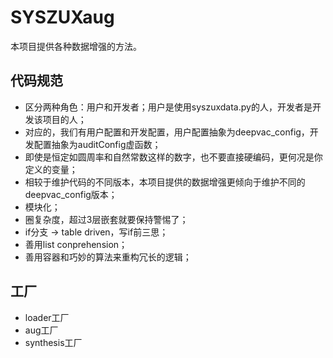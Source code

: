 # SYSZUXaug
本项目提供各种数据增强的方法。

## 代码规范
- 区分两种角色：用户和开发者；用户是使用syszuxdata.py的人，开发者是开发该项目的人；
- 对应的，我们有用户配置和开发配置，用户配置抽象为deepvac_config，开发配置抽象为auditConfig虚函数；
- 即使是恒定如圆周率和自然常数这样的数字，也不要直接硬编码，更何况是你定义的变量；
- 相较于维护代码的不同版本，本项目提供的数据增强更倾向于维护不同的deepvac_config版本；
- 模块化；
- 圈复杂度，超过3层嵌套就要保持警惕了；
- if分支  -> table driven，写if前三思；
- 善用list conprehension；
- 善用容器和巧妙的算法来重构冗长的逻辑；


## 工厂
- loader工厂
- aug工厂
- synthesis工厂


